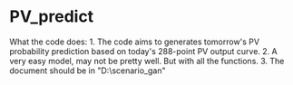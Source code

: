 # PV_predict
What the code does: 1. The code aims to generates tomorrow's PV probability prediction based on today's 288-point PV output curve. 2. A very easy model, may not be pretty well. But with all the functions. 3. The document should be in "D:\scenario_gan"
